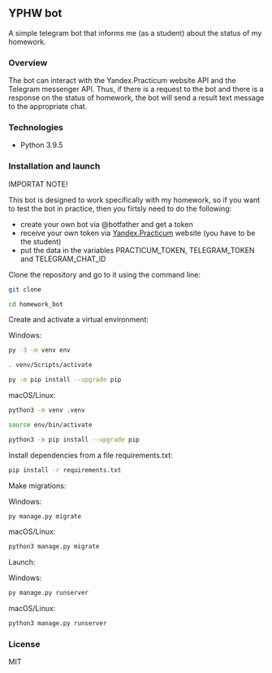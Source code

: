 ## YPHW bot

A simple telegram bot that informs me (as a student) about the status of my homework.

### Overview

The bot can interact with the Yandex.Praсtiсum website API and the Telegram messenger API. Thus, if there is a request to the bot and there is a response on the status of homework, the bot will send a result text message to the appropriate chat.

### Technologies

- Python 3.9.5

### Installation and launch

IMPORTAT NOTE!

This bot is designed to work specifically with my homework, so if you want to test the bot in practice, then you firtsly need to do the following:

- create your own bot via @botfather and get a token
- receive your own token via [Yandex.Practicum](https://practicum.yandex.ru/) website (you have to be the student)
- put the data in the variables PRACTICUM_TOKEN, TELEGRAM_TOKEN and TELEGRAM_CHAT_ID

Clone the repository and go to it using the command line:

```bash
git clone 
```

```bash
cd homework_bot
```

Create and activate a virtual environment:

Windows:

```bash
py -3 -m venv env
```

```bash
. venv/Scripts/activate 
```

```bash
py -m pip install --upgrade pip
```

macOS/Linux:

```bash
python3 -m venv .venv
```

```bash
source env/bin/activate
```

```bash
python3 -m pip install --upgrade pip
```

Install dependencies from a file requirements.txt:

```bash
pip install -r requirements.txt
```

Make migrations:

Windows: 

```bash
py manage.py migrate
```

macOS/Linux:

```bash
python3 manage.py migrate
```

Launch:

Windows:

```bash
py manage.py runserver
```

macOS/Linux:

```bash
python3 manage.py runserver
```

### License

MIT